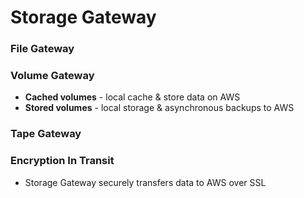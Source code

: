 # Storage Gateway


### File Gateway

### Volume Gateway
* **Cached volumes** - local cache & store data on AWS
* **Stored volumes** - local storage & asynchronous backups to AWS


### Tape Gateway


### Encryption In Transit
* Storage Gateway securely transfers data to AWS over SSL
